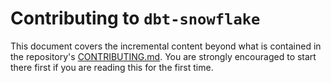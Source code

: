 # Contributing to `dbt-snowflake`

This document covers the incremental content beyond what is contained in the repository's [CONTRIBUTING.md](/CONTRIBUTING.md).
You are strongly encouraged to start there first if you are reading this for the first time.
